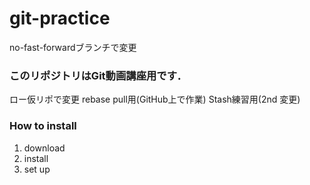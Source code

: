 # git-practice
no-fast-forwardブランチで変更

### このリポジトリはGit動画講座用です．
ロー仮リポで変更
rebase pull用(GitHub上で作業)
Stash練習用(2nd 変更)


### How to install
1. download
2. install
3. set up